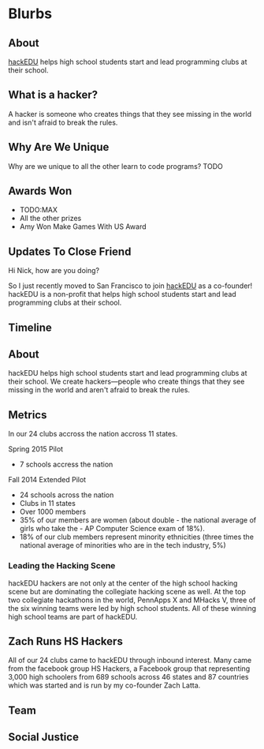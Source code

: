 # Blurbs


## About

[hackEDU](http://hackedu.us) helps high school students start and lead programming clubs at their school.

## What is a hacker?

A hacker is someone who creates things that they see missing in the world and isn't afraid to break the rules.

## Why Are We Unique

Why are we unique to all the other learn to code programs?
TODO


## Awards Won

- TODO:MAX
- All the other prizes
- Amy Won Make Games With US Award

## Updates To Close Friend

Hi Nick, how are you doing?

So I just recently moved to San Francisco to join [hackEDU](https://hackedu.us) as a co-founder! hackEDU is a non-profit that helps high school students start and lead programming clubs at their school.


## Timeline

## About

hackEDU helps high school students start and lead programming clubs at their school. We create hackers—people who create things that they see missing in the world and aren't afraid to break the rules.


## Metrics

In our 24 clubs accross the nation accross 11 states.

Spring 2015 Pilot

- 7 schools accress the nation

Fall 2014 Extended Pilot

- 24 schools across the nation 
- Clubs in 11 states
- Over 1000 members
- 35% of our members are women (about double - the national average of girls who take the - AP Computer Science exam of 18%).
- 18% of our club members represent minority ethnicities (three times the national average of minorities who are in the tech industry, 5%)

### Leading the Hacking Scene

hackEDU hackers are not only at the center of the high school hacking scene but are dominating the collegiate hacking scene as well. At the top two collegiate hackathons in the world, PennApps X and MHacks V, three of the six winning teams were led by high school students. All of these winning high school teams are part of hackEDU.



## Zach Runs HS Hackers

All of our 24 clubs came to hackEDU through inbound interest. Many came from the facebook group HS Hackers, a Facebook group  that representing 3,000 high schoolers from 689 schools across 46 states and 87 countries which was started and is run by my co-founder Zach Latta.


## Team

## Social Justice

